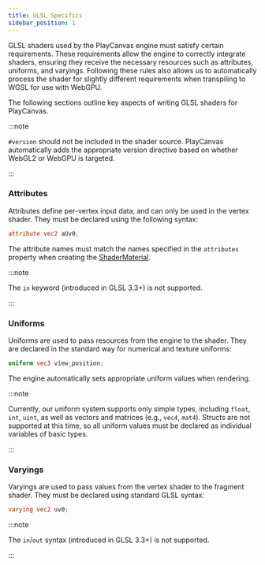 ```yaml
---
title: GLSL Specifics
sidebar_position: 1
---
```


GLSL shaders used by the PlayCanvas engine must satisfy certain requirements. These requirements allow the engine to correctly integrate shaders, ensuring they receive the necessary resources such as attributes, uniforms, and varyings. Following these rules also allows us to automatically process the shader for slightly different requirements when transpiling to WGSL for use with WebGPU.

The following sections outline key aspects of writing GLSL shaders for PlayCanvas.

:::note

`#version` should not be included in the shader source. PlayCanvas automatically adds the appropriate version directive based on whether WebGL2 or WebGPU is targeted.

:::

### Attributes

Attributes define per-vertex input data, and can only be used in the vertex shader. They must be declared using the following syntax:

```glsl
attribute vec2 aUv0;
```

The attribute names must match the names specified in the `attributes` property when creating the [ShaderMaterial][1].

:::note

The `in` keyword (introduced in GLSL 3.3+) is not supported.

:::

### Uniforms

Uniforms are used to pass resources from the engine to the shader. They are declared in the standard way for numerical and texture uniforms:

```glsl
uniform vec3 view_position;
```

The engine automatically sets appropriate uniform values when rendering.

:::note

Currently, our uniform system supports only simple types, including `float`, `int`, `uint`, as well as vectors and matrices (e.g., `vec4`, `mat4`). Structs are not supported at this time, so all uniform values must be declared as individual variables of basic types.

:::

### Varyings

Varyings are used to pass values from the vertex shader to the fragment shader. They must be declared using standard GLSL syntax:

```glsl
varying vec2 uv0;
```

:::note

The `in`/`out` syntax (introduced in GLSL 3.3+) is not supported.

:::

[1]: /user-manual/graphics/shaders/
